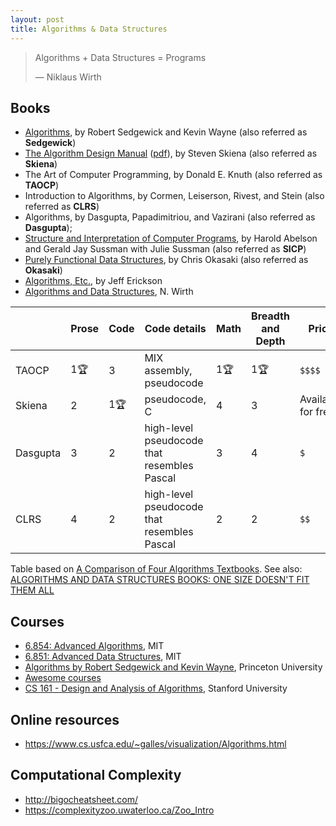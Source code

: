 ```yaml
---
layout: post
title: Algorithms & Data Structures
---
```


> Algorithms + Data Structures = Programs
>
> &mdash; Niklaus Wirth

## Books

- [Algorithms](http://algs4.cs.princeton.edu/home/), by Robert Sedgewick and Kevin Wayne (also referred as **Sedgewick**)
- [The Algorithm Design Manual](http://www.algorist.com/) ([pdf](http://citeseerx.ist.psu.edu/viewdoc/download?doi=10.1.1.471.4772&rep=rep1&type=pdf)), by Steven Skiena (also referred as **Skiena**)
- The Art of Computer Programming, by Donald E. Knuth (also referred as **TAOCP**)
- Introduction to Algorithms, by Cormen, Leiserson, Rivest, and Stein (also referred as **CLRS**)
- Algorithms, by Dasgupta, Papadimitriou, and Vazirani (also referred as **Dasgupta**);
- [Structure and Interpretation of Computer Programs](http://sarabander.github.io/sicp/), by Harold Abelson and Gerald Jay Sussman with Julie Sussman (also referred as **SICP**)
- [Purely Functional Data Structures](https://www.cs.cmu.edu/~rwh/theses/okasaki.pdf), by Chris Okasaki (also referred as **Okasaki**)
- [Algorithms, Etc.](http://jeffe.cs.illinois.edu/teaching/algorithms/), by Jeff Erickson
- [Algorithms and Data Structures](http://www.ethoberon.ethz.ch/WirthPubl/AD.pdf), N. Wirth

|          | Prose | Code | Code details                                | Math | Breadth and Depth | Price              |
|----------|-------|------|---------------------------------------------|------|-------------------|--------------------|
| TAOCP    | 1🏆   | 3    | MIX assembly, pseudocode                    | 1🏆  | 1🏆               | `$$$$`               |
| Skiena   | 2     | 1🏆  | pseudocode, C                               | 4    | 3                 | Available for free |
| Dasgupta | 3     | 2    | high-level pseudocode that resembles Pascal | 3    | 4                 | `$`                  |
| CLRS     | 4     | 2    | high-level pseudocode that resembles Pascal | 2    | 2                 | `$$`                 |

Table based on [A Comparison of Four Algorithms Textbooks](https://porgionesanke.wordpress.com/2016/07/11/a-comparison-of-four-algorithms-textbooks/). See also: [ALGORITHMS AND DATA STRUCTURES BOOKS: ONE SIZE DOESN'T FIT THEM ALL](http://fabiensanglard.net/algorithms_and_datastructures/index.php)



## Courses

- [6.854: Advanced Algorithms](http://courses.csail.mit.edu/6.854/), MIT
- [6.851: Advanced Data Structures](https://courses.csail.mit.edu/6.851/), MIT
- [Algorithms by  Robert Sedgewick and Kevin Wayne](https://www.coursera.org/learn/algorithms-part1), Princeton University
- [Awesome courses](https://github.com/prakhar1989/awesome-courses)
- [CS 161 - Design and Analysis of Algorithms](http://openclassroom.stanford.edu/MainFolder/CoursePage.php?course=IntroToAlgorithms), Stanford University

## Online resources

- https://www.cs.usfca.edu/~galles/visualization/Algorithms.html

## Computational Complexity

- http://bigocheatsheet.com/
- https://complexityzoo.uwaterloo.ca/Zoo_Intro


